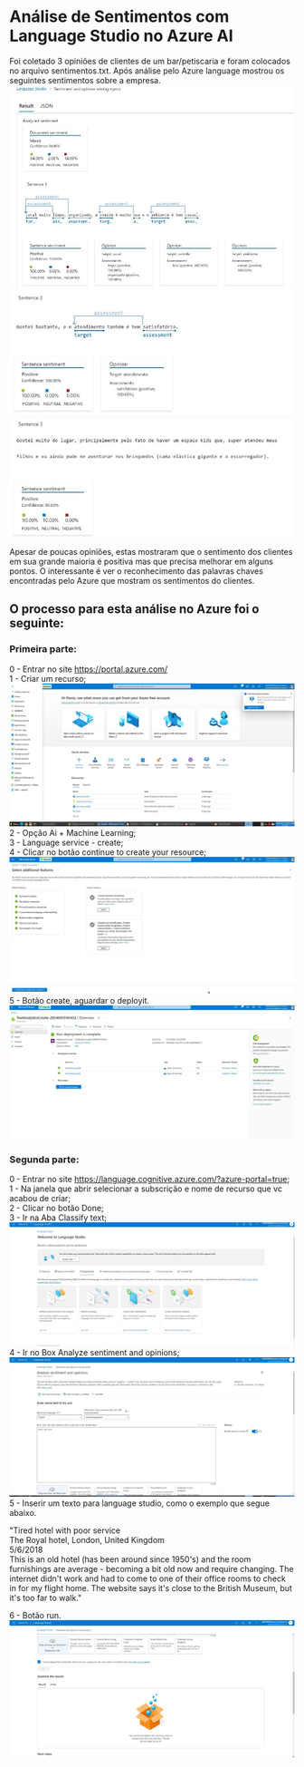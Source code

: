 # Análise de Sentimentos com Language Studio no Azure AI

Foi coletado 3 opiniões de clientes de um bar/petiscaria e foram colocados no arquivo sentimentos.txt.
Após análise pelo Azure language mostrou os seguintes sentimentos sobre a empresa.
![Sentimento sobre a empresa](https://github.com/FlavioFMBorges/SentimentosLanguageStudioAzureAI/blob/main/Inputs/resultado_sentimentos.jpg) 
![](https://github.com/FlavioFMBorges/SentimentosLanguageStudioAzureAI/blob/main/Inputs/resultado_sentimentos2_3.jpg)

Apesar de poucas opiniões, estas mostraram que o sentimento dos clientes em sua grande maioria é positiva mas que precisa melhorar em alguns pontos.
O interessante é ver o reconhecimento das palavras chaves encontradas pelo Azure que mostram os sentimentos do clientes.

## O processo para esta análise no Azure foi o seguinte:  
  
### Primeira parte:  
0 - Entrar no site https://portal.azure.com/  
1 - Criar um recurso;  
![](https://github.com/FlavioFMBorges/SentimentosLanguageStudioAzureAI/blob/main/Inputs/1.jpg)  
2 - Opção Ai + Machine Learning;  
3 - Language service - create;  
4 - Clicar no botão continue to create your resource;  
![](https://github.com/FlavioFMBorges/SentimentosLanguageStudioAzureAI/blob/main/Inputs/2.jpg)  
5 - Botão create, aguardar o deployit.  
![](https://github.com/FlavioFMBorges/SentimentosLanguageStudioAzureAI/blob/main/Inputs/3.jpg)  
  
### Segunda parte:  
0 - Entrar no site https://language.cognitive.azure.com/?azure-portal=true;  
1 - Na janela que abrir selecionar a subscrição e nome de recurso que vc acabou de criar;  
2 - Clicar no botão Done;   
3 - Ir na Aba Classify text;  
![](https://github.com/FlavioFMBorges/SentimentosLanguageStudioAzureAI/blob/main/Inputs/4.jpg)
4 - Ir no Box Analyze sentiment and opinions;  
![](https://github.com/FlavioFMBorges/SentimentosLanguageStudioAzureAI/blob/main/Inputs/5.jpg)  
5 - Inserir um texto para language studio, como o exemplo que segue abaixo.  
  
"Tired hotel with poor service  
The Royal hotel, London, United Kingdom  
5/6/2018  
This is an old hotel (has been around since 1950's) and the room furnishings are average -  becoming a bit old now and require changing. The internet didn't work and had to come to one of their office rooms to check in for my flight home. The website says it's close to the British Museum, but it's too far to walk."  

6 - Botão run.  
![](https://github.com/FlavioFMBorges/SentimentosLanguageStudioAzureAI/blob/main/Inputs/6.jpg)  
